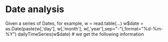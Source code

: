# Date analysis
Given a series of Dates, for example,
  w = read.table(...)
  w$date = as.Date(paste(w[,'day'], w[,'month'], w[,'year'],sep="-"),format="%d-%m-%Y")
  dailyTimeSeries(w$date) # we get the following information
  
  
